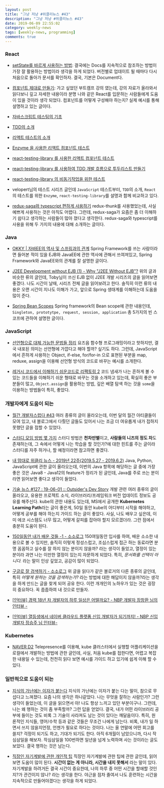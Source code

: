 ```yaml
---
layout: post
title: "그냥 저냥 #위클리뉴스 #43"
description: "그냥 저냥 #위클리뉴스 #43"
date: 2019-06-09 22:55:02
category: weekly-news
tags: [weekly-news, programming]
comments: true
---
```


### React

* [setState를 바르게 사용하는 방법](https://blog.grotesq.com/post/728): 결국에는 Docs를 지속적으로 참조하는 방법이 가장 잘 활용하는 방법이라 생각을 하게 되었다. 버전별로 업데이트 될 때마다 다시 처음으로 돌아가 문서를 확인하자. 결국, 기본은 Document다.

* [컴포넌트 제대로 만들기](https://hyunseob.github.io/2019/06/02/react-component-the-right-way/): 가고 싶었던 부트캠프 강의 였는데, 강의 자료가 올라와서 읽다보니 깊고 자세한 내용이라 분명 나와 같은 React를 입문하는 사람들에게 도움이 있을 것이라 생각 되었다. 컴포넌트를 어떻게 구성해야 하는지? 실제 예시를 통해 설명하고 있는 글이다. 

* [자바스크립트 테스팅의 기초](https://velog.io/@velopert/%EC%9E%90%EB%B0%94%EC%8A%A4%ED%81%AC%EB%A6%BD%ED%8A%B8-%ED%85%8C%EC%8A%A4%ED%8C%85%EC%9D%98-%EA%B8%B0%EC%B4%88)

* [TDD의 소개](https://velog.io/@velopert/TDD%EC%9D%98-%EC%86%8C%EA%B0%9C)

* [리액트 테스트의 소개](https://velog.io/@velopert/%EB%A6%AC%EC%95%A1%ED%8A%B8-%ED%85%8C%EC%8A%A4%ED%8A%B8%EC%9D%98-%EC%86%8C%EA%B0%9C)

* [Enzyme 을 사용한 리액트 컴포넌트 테스트](https://velog.io/@velopert/react-testing-with-enzyme)

* [react-testing-library 를 사용한 리액트 컴포넌트 테스트](https://velog.io/@velopert/react-testing-library)

* [react-testing-library 를 사용하여 TDD 개발 흐름으로 투두리스트 만들기](https://velog.io/@velopert/tdd-with-react-testing-library)

* [react-testing-library 의 비동기작업을 위한 테스트](https://velog.io/@velopert/react-testing-library-%EC%9D%98-%EB%B9%84%EB%8F%99%EA%B8%B0%EC%9E%91%EC%97%85%EC%9D%84-%EC%9C%84%ED%95%9C-%ED%85%8C%EC%8A%A4%ED%8A%B8)

* velopert님의 테스트 시리즈 글인데 `JavaScript` 테스트부터, `TDD`의 소개, `React`의 테스트를 위한 `Enzyme`, `react-testing-library`를 설명과 함께 비교하고 있다. 

* [redux-saga와 typescript 편하게 사용하기](https://jonir227.github.io/develop/2019/06/04/redux-saga%EC%99%80-typescript-%ED%8E%B8%ED%95%98%EA%B2%8C-%EC%82%AC%EC%9A%A9%ED%95%98%EA%B8%B0.html) redux-thunk를 사용했었는데, 사실 예쁘게 사용하는 것은 아직도 어렵다. 그런데, redux-saga가 요즘은 좀 더 이해하기 쉽다고 생각하는 사람들이 많아 졌다고 생각한다. redux-saga와 typescript를 사용을 위해 두 가지의 내용에 대해 소개하는 글이다. 

### Java

* [OKKY | 자바EE의 역사 및 스프링과의 관계](https://okky.kr/article/415474?fbclid=IwAR37OdUi_4AxnJtFv7mx2QOlloYgSf-b6V9Vhgy94JSTFKFBP3DDIyFJEOk) Spring Framework를 쓰는 사람이라면 들어본 적이 있을 EJB와 JavaEE에 관한 역사에 관해서 쓰여져있고, Spring Framework와 JavaEE와의 관계를 잘 설명한 글이다.

* [J2EE Development without EJB (1) - Why "J2EE Without EJB"?](http://toby.epril.com/?p=35) 위의 글과 비슷한 류의 글인데, Toby님이 쓰신 EJB 없이 J2EE 개발 시리즈의 글을 읽어보면 좋겠다. 나도 시간이 날때, 시리즈 전체 글을 읽어보려고 한다. 솔직히 이런 류의 내용은 오랜 시간이 지나도 이해가 가고, 앞으로 Spring 생태계를 이해하는데 도움을 많이 준다. 

* [Spring Bean Scopes](https://www.javacodegeeks.com/2019/06/spring-bean-scopes.html) Spring framework의 Bean scope에 관한 내용인데, `Singleton, prototytpe, request, session, application` 총 5가지의 빈 스코프에 관하여 설명한 글이다. 

### JavaScript

* [선언형으로 대체 가능한 문법들 정리](https://chodragon9.github.io/blog/declarative-function/) 요즈음 함수형 프로그래밍이라고 핫하지만, 결국 내포된 의미는 선언형에 가깝다고 해야 할까? 싶기도 하다. 그런데, JavaScript에서 흔하게 사용하는 Object, if-else, for/for-in 으로 표현된 부분을 map, reduxe, assign을 이용해 선언형 방식의 코드로 바꾸는 예시를 소개한다. 

* [레거시 코드에서 이해하기 쉬운코드로 리팩토링 2](https://chodragon9.github.io/blog/legacy-code-to-easy-code-2/?fbclid=IwAR36l1UyswOZPDDz5F5tx7HJpfQx7_-uryY3wel-_8kwZlbk2WkSCNI8FW0) 코드 냄새가 나는 흔하게 볼 수 있는 코드들을 이해하기 쉬운 형태로 바꾸는 것을 소개하고 있는데, 확실히 좋은 부분들이 많고, `Object.assign`을 활용하는 방법, 깊은 배열 탐색 하는 것을 `some`을 이용하는 방법들이 특히, 좋았다.

### 개발자에게 도움이 되는

* [월간 개발자스럽다 #43](https://blog.gaerae.com/2019/05/monthly.html) 여러 종류의 글이 올라오는데, 이번 달의 월간 아티클들이 모여 있고, 내 블로그에서 다뤘던 글들도 있어서 나는 조금 더 여유롭게 내가 접하지 못했던 글을 접할 수 있었다. 

* [스터디 모임 방법 몇 가지](http://agile.egloos.com/5830026?fbclid=IwAR3QwvuBLg2VUMJkXVvyMVOMS8Yr73Re_bXUNMfN64jm3Zb04v1bZU9q_XA) 스터디 방법은 **천차만별**이고, **사람들의 니즈의 정도 차**도 존재하는데, 그 속에서 어떻게 나는 학습을 할 것인가?에 대한 힌트를 주는 글이라 스터디를 자주 하거나, 할 예정이라면 참고하면 좋겠다. 

* [내 맘대로 위클리 뉴스 - 2019년 22주(2019.5.27 - 2019.6.2)](https://www.sangkon.com/sigamdream_weekly_2019_22/) Java, Python, JavaScript에 관한 글이 올라오는데, 이번의 Java 항목에 해당하는 글 중에 가장 좋은 것은 Java8 - Java12의 feature가 정리가 된 글인데, Java를 주로 쓰는 분이라면 읽어보면 좋다고 생각이 들었다. 

* [기술 뉴스 #127 : 19-06-01 :: Outsider's Dev Story](https://blog.outsider.ne.kr/1446) 개발 관련 여러 종류의 글이 올라오고, 유용한 프로젝트 소식, 라이브러리/프레임워크 버전 업데이트 정보도 공유를 해주신다. kube의 관한 내용도 있는데, MS에서 공개한 **Kubernetes Learning Path**라는 글이 좋은게, 50일 동안 kube의 어디부터 시작을 해야하고, 어떻게 공부를 해야 하는지 가이드 하는 글이 좋았다. 사실, 나도 배우고 싶은데, 이미 에코 시스템도 너무 많고, 어떻게 갈피를 잡아야 할지 모르겠더라. 그런 점에서 충분히 도움이 된다. 

* [150일동안 내가 배운 것들 -1 - 소소로그](https://sosolog.netlify.com/posts/what-i-learn-150-1) 150여일동안 입사를 하여, 배운 소소한 내용으로 볼 수 있지만, 솔직히 이렇게 정성스럽고, 조심스럽게 접근 하는 동료라면 분명 꼼꼼하고 실수를 잘 하지 않는 분이지 않을까? 라는 생각이 들었고, 열정이 있는 분이라 과연 나는 이만한 열정이 있는지 자문하게 되었다. 특히, *문서화를 선택이 아니다.* 라는 말이 인상 깊었고, 공감이 많이 되었다. 

* [구글로 잘 검색하기 - 소소로그](https://sosolog.netlify.com/posts/googling) 위 글을 읽다가 같은 블로거의 다른 종류의 글인데, 특히 *어떻게 원하는 것을 검색하는가?* 라는 방법에 대한 해답이지 않을까?라는 생각을 하게 만드는 글을 찾게 되어 공유 한다. 이런 개개인의 노하우가 있는 것은 굉장히 중요하다. 꼭 줍줍하여 내 것으로 만들자. 

* [[인터뷰] 경력 18년 차 개발자의 하루 일상은 어떨까요? - NBP 개발자 장창환 님의 인터뷰 -](https://m.blog.naver.com/PostView.nhn?blogId=n_cloudplatform&logNo=221531503581&proxyReferer=http%3A%2F%2Fm.facebook.com)

* [[인터뷰] 열등생에서 네이버 클라우드 플랫폼 신입 개발자가 되기까지! - NBP 신입 개발자 정승주 님 인터뷰-](https://m.blog.naver.com/PostView.nhn?blogId=n_cloudplatform&logNo=221531518188&proxyReferer=https%3A%2F%2Fm.blog.naver.com%2FPostView.nhn%3FblogId%3Dn_cloudplatform%26logNo%3D221531503581%26proxyReferer%3Dhttp%253A%252F%252Fm.facebook.com)

### Kubernetes

* [NAVER D2](https://d2.naver.com/helloworld/7861046) Telepresence를 이용해, kube 클러스터에서 실행할 어플리케이션을 로컬에서 개발하는 방법에 관한 글인데, 사실, 처음 kube를 접한다면, 어렵고 복잡한 내용일 수 있는데, 천천히 읽다 보면 예시를 가이드 하고 있기에 쉽게 이해 할 수 있다. 

### 일반적으로 도움이 되는

* [지식의 가난에는 이자가 붙는다](https://brunch.co.kr/@lemontia/21) 지식의 가난에는 이자가 붙는 다는 말이, 참으로 무섭다고 느껴졌다. 요즘 나의 생각은 하나같았다. 나는 무엇을 잘하는 사람인가? 그런 생각이 들었는데, 이 글을 읽으면서 아! 나도 항상 느끼고 있던 부분이구나. 그런데, 나는 왜 행하는 것이 좀 부족할까? 그런 답을 얻었다. 결국, 내가 어떤 라이브러리 공부에 들이는 것도 비록 그 기술이 사라져도 남는 것이 있다는 깨달음이다. 특히, 원론적인 지식들, 영어/수학 등과 같은 것들은 무조건 나에게 남는다. 비록, 내가 일 하면서 쓰지 않을지언정, 언젠가 필요로 하다는 것이다. 나는 올 연말에 어떤 회고를 쓸지? 걱정이 되기도 하고, 기대가 되기도 한다. 아직 6개월이 남았으니까, 다시 작심삼일을 해보자. 작심삼일을 100번하면 일년을 넘게 노력하며 사는 것이라는 글도 보았다. 결국 행하는 것은 남는다. 

* [직장인 자기계발에 관한 개인적 팁](https://brunch.co.kr/@taeherself/62) 직장인 자기계발에 관한 팁에 관한 글인데, 읽어보면 도움이 많이 된다. **시간이 없는 게 아니라, 시간을 내지 못해서** 라는 말이 있다. 자기계발을 하려거든 결국 시간이 중요한데, 나의 하루 중 어떤 시간을 할애할 것인지?가 관건이지 않나? 라는 생각을 한다. 야근을 점차 줄여서 나도 훈련하는 시간을 지속적으로 만들어야겠다는 생각을 하게 되었다.

